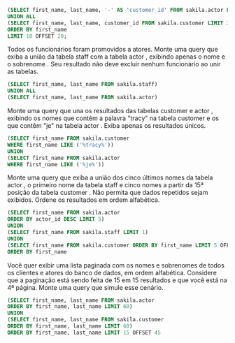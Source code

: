 ```sql
(SELECT first_name, last_name, '-' AS 'customer_id' FROM sakila.actor LIMIT 20)
UNION ALL
(SELECT first_name, last_name, customer_id FROM sakila.customer LIMIT 20)
ORDER BY first_name
LIMIT 10 OFFSET 20;
```

Todos os funcionários foram promovidos a atores. Monte uma query que exiba a união da tabela staff com a tabela actor , exibindo apenas o nome e o sobrenome . Seu resultado não deve excluir nenhum funcionário ao unir as tabelas.

```sql
(SELECT first_name, last_name FROM sakila.staff)
UNION ALL
(SELECT first_name, last_name FROM sakila.actor)
```

Monte uma query que una os resultados das tabelas customer e actor , exibindo os nomes que contêm a palavra "tracy" na tabela customer e os que contêm "je" na tabela actor . Exiba apenas os resultados únicos.

```sql
(SELECT first_name FROM sakila.customer
WHERE first_name LIKE ('%tracy%'))
UNION
(SELECT first_name FROM sakila.actor
WHERE first_name LIKE ('%je%'))	
```

Monte uma query que exiba a união dos cinco últimos nomes da tabela actor , o primeiro nome da tabela staff e cinco nomes a partir da 15ª posição da tabela customer . Não permita que dados repetidos sejam exibidos. Ordene os resultados em ordem alfabética.

```sql
(SELECT first_name FROM sakila.actor
ORDER BY actor_id DESC LIMIT 5)
UNION
(SELECT first_name FROM sakila.staff LIMIT 1)
UNION 
(SELECT first_name FROM sakila.customer ORDER BY first_name LIMIT 5 OFFSET 15)
ORDER BY first_name
```

Você quer exibir uma lista paginada com os nomes e sobrenomes de todos os clientes e atores do banco de dados, em ordem alfabética. Considere que a paginação está sendo feita de 15 em 15 resultados e que você está na 4ª página. Monte uma query que simule esse cenário.

```sql
(SELECT first_name, last_name FROM sakila.actor
ORDER BY first_name, last_name LIMIT 60)
UNION
(SELECT first_name, last_name FROM sakila.customer 
ORDER BY first_name, last_name LIMIT 60)
ORDER BY first_name, last_name LIMIT 15 OFFSET 45
```
